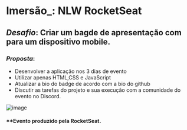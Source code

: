 # **Imersão**_: NLW RocketSeat
## _**Desafio**_: Criar um bagde de apresentação com para um dispositivo mobile.

### _**Proposta**_:

- Desenvolver a aplicação nos 3 dias de evento
- Utilizar apenas HTML,CSS e JavaScript
- Atualizar a bio do badge de acordo com a bio do github
- Discutir as tarefas do projeto e sua execução com a comunidade do evento no Discord.


![image](https://user-images.githubusercontent.com/91488719/149635669-acf082ec-4488-48d9-ba2c-05614a542cdf.png)

#### **Evento produzido pela RocketSeat.
